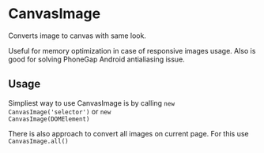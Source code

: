 CanvasImage
===========

Converts image to canvas with same look.

Useful for memory optimization in case of responsive images usage. Also is good for solving PhoneGap Android antialiasing issue.

Usage
-----

Simpliest way to use CanvasImage is by calling <code>new CanvasImage('selector')</code> or <code>new CanvasImage(DOMElement)</code>

There is also approach to convert all images on current page. For this use <code>CanvasImage.all()</code>
